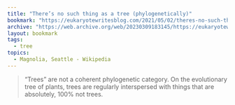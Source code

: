 ```yaml
---
title: "There’s no such thing as a tree (phylogenetically)"
bookmark: "https://eukaryotewritesblog.com/2021/05/02/theres-no-such-thing-as-a-tree/"
archive: "https://web.archive.org/web/20230309183145/https://eukaryotewritesblog.com/2021/05/02/theres-no-such-thing-as-a-tree/"
layout: bookmark
tags:
  - tree
topics:
  - Magnolia, Seattle - Wikipedia
---
```

> “Trees” are not a coherent phylogenetic category. On the evolutionary tree of plants, trees are regularly interspersed with things that are absolutely, 100% not trees.
